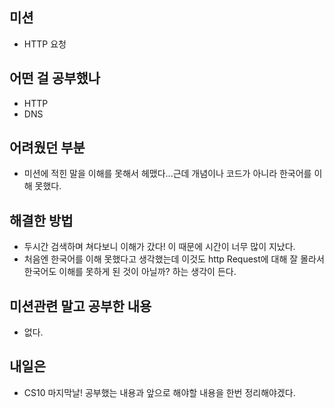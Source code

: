## **미션**

- HTTP 요청

## **어떤 걸 공부했나**

- HTTP
- DNS

## **어려웠던 부분**

- 미션에 적힌 말을 이해를 못해서 헤맸다...근데 개념이나 코드가 아니라 한국어를 이해 못했다.

## **해결한 방법**

- 두시간 검색하며 쳐다보니 이해가 갔다! 이 때문에 시간이 너무 많이 지났다.
- 처음엔 한국어를 이해 못했다고 생각했는데 이것도 http Request에 대해 잘 몰라서 한국어도 이해를 못하게 된 것이 아닐까? 하는 생각이 든다.

## **미션관련 말고 공부한 내용**

- 없다.

## **내일은**

- CS10 마지막날! 공부했는 내용과 앞으로 해야할 내용을 한번 정리해야겠다.
